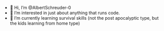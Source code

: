 - 👋 Hi, I’m @AlbertSchreuder-0
- 👀 I’m interested in just about anything that runs code.
- 🌱 I’m currently learning survival skills (not the post apocalyptic type, but the kids learning from home type)

<!---
AlbertSchreuder-0/AlbertSchreuder-0 is a ✨ special ✨ repository because its `README.md` (this file) appears on your GitHub profile.
You can click the Preview link to take a look at your changes.
--->

